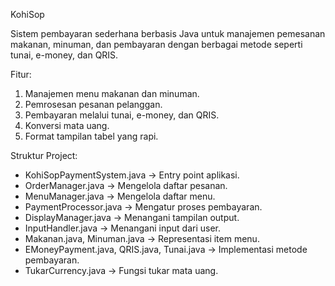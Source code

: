 KohiSop

Sistem pembayaran sederhana berbasis Java untuk manajemen pemesanan makanan, minuman, dan pembayaran dengan berbagai metode seperti tunai, e-money, dan QRIS.

Fitur: 
1. Manajemen menu makanan dan minuman.
2. Pemrosesan pesanan pelanggan.
3. Pembayaran melalui tunai, e-money, dan QRIS.
4. Konversi mata uang.
5. Format tampilan tabel yang rapi.

Struktur Project:
- KohiSopPaymentSystem.java  -> Entry point aplikasi.
- OrderManager.java          -> Mengelola daftar pesanan.
- MenuManager.java           -> Mengelola daftar menu.
- PaymentProcessor.java      -> Mengatur proses pembayaran.
- DisplayManager.java        -> Menangani tampilan output.
- InputHandler.java          -> Menangani input dari user.
- Makanan.java, Minuman.java -> Representasi item menu.
- EMoneyPayment.java, QRIS.java, Tunai.java -> Implementasi metode pembayaran.
- TukarCurrency.java         -> Fungsi tukar mata uang.

